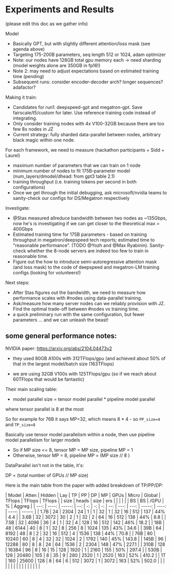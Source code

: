 # Experiments and Results

(please edit this doc as we gather info)

Model

* Basically GPT, but with slightly different attention/loss mask (see agenda above)
* Targeting 175-200B parameters, seq length 512 or 1024, adam optimizer
* Note: our nodes have 128GB total gpu memory each -> need sharding (model weights alone are 350GB in fp16!)
* Note 2: may need to adjust expectations based on estimated training time (pending)
* Subsequent runs: consider encoder-decoder arch? longer sequences? adafactor?

Making it train:

* Candidates for run1:  deepspeed-gpt and megatron-gpt. Save fairscale/t5/custom for later. Use reference training code instead of integrating.
* Only consider training nodes with 4x V100-32GB because there are too few 8x nodes in JZ
* Current strategy: fully sharded data-parallel between nodes, arbitrary black magic within one node.

For each framework, we need to measure (hackathon participants + Sidd + Laurel)
* maximum number of parameters that we can train on 1 node
* minimum number of nodes to fit 175B-parameter model  (num_layers/dmodel/dhead: from gpt3 table 2.1)
* training throughput (i.e. training tokens per second in both configurations)
* Once we get through the initial debugging, ask microsoft/nvidia teams to sanity-check our configs for DS/Megatron respectively


Investigate:
* @Stas measured allreduce bandwidth between two nodes as ~135Gbps, now he's is investigating if we can get closer to the theoretical max = 400Gbps
* Estimated training time for 175B parameters - based on training throughput in megatron/deepspeed tech reports; estimated time to "reasonable performance". (TODO @Yozh and @Max Ryabinin). Sanity-check whether the 8-node servers are indeed too few to train in reasonable time.
* Figure out the how to introduce semi-autoregressive attention mask (and loss mask) to the code of deepspeed and megatron-LM training configs (looking for volunteers!)

Next steps:
* After Stas figures out the bandwidth, we need to measure how performance scales with #nodes using data-parallel training.
* Ask/measure how many server nodes can we reliably provision with JZ. Find the optimal trade-off between #nodes vs training time.
* a quick preliminary run with the same configuration, but fewer parameters ... and we can unleash the beast!


## some general performance notes:

NVIDIA paper: https://arxiv.org/abs/2104.04473v2

- they used 80GB A100s with 312TFlops/gpu (and achieved about 50% of that in the largest model/batch size (163TFlops)

- we are using 32GB V100s with 125TFlops/gpu (so if we reach about 60TFlops that would be fantastic)

Their main scaling table:

- model parallel size = tensor model parallel * pipeline model parallel

where tensor parallel is 8 at the most

So for example for 76B it says MP=32, which means 8 * 4 - so `PP_size=4` and `TP_size=8`

Basically use tensor model parallelism within a node, then use pipeline model parallelism for larger models
- So if MP size <= 8, tensor MP = MP size, pipeline MP = 1
- Otherwise, tensor MP = 8, pipeline MP = (MP size // 8 )

DataParallel isn't not in the table, it's:

DP = (total number of GPUs // MP size)

Here is the main table from the paper with added breakdown of TP/PP/DP:

| Model | Atten | Hidden | Lay | TP | PP | DP |  MP | GPUs | Micro | Global | TFlops | TFlops | TFlops |
| size  | heads |   size | ers |    |    |    |     |      |    BS |     BS |   /GPU |      % | Aggreg |
| ---:  | ----: | -----: | --: | -: | -: | -: | --: | ---: |  ---: | -----: |  ----: |  ----: | -----: |
| 1.7B  |    24 |   2304 |  24 |  1 |  1 | 32 |   1 |   32 |    16 |    512 |    137 |    44% |    4.4 |
| 3.6B  |    32 |   3072 |  30 |  2 |  1 | 32 |   2 |   64 |    16 |    512 |    138 |    44% |    8.8 |
| 7.5B  |    32 |   4096 |  36 |  4 |  1 | 32 |   4 |  128 |    16 |    512 |    142 |    46% |   18.2 |
| 18B   |    48 |   6144 |  40 |  8 |  1 | 32 |   8 |  256 |     8 |   1024 |    135 |    43% |   34.6 |
| 39B   |    64 |   8192 |  48 |  8 |  2 | 32 |  16 |  512 |     4 |   1536 |    138 |    44% |   70.8 |
| 76B   |    80 |  10240 |  60 |  8 |  4 | 32 |  32 | 1024 |     2 |   1792 |    140 |    45% |  143.8 |
| 145B  |    96 |  12288 |  80 |  8 |  8 | 24 |  64 | 1536 |     2 |   2304 |    148 |    47% |  227.1 |
| 310B  |   128 |  16384 |  96 |  8 | 16 | 15 | 128 | 1920 |     1 |   2160 |    155 |    50% |  297.4 |
| 530B  |   128 |  20480 | 105 |  8 | 35 |  9 | 280 | 2520 |     1 |   2520 |    163 |    52% |  410.2 |
| 1T    |   160 |  25600 | 128 |  8 | 64 |  6 | 512 | 3072 |     1 |   3072 |    163 |    52% |  502.0 |
|       |       |        |     |    |    |    |     |      |       |        |        |        |        |
